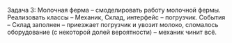 Задача 3: Молочная ферма – смоделировать работу молочной фермы. 
Реализовать классы – Механик, Склад, интерфейс – погрузчик. 
События – Склад заполнен – приезжает погрузчик и увозит молоко, сломалось оборудование (с некоторой долей вероятности) – механик чинит всё.

